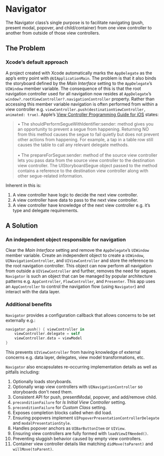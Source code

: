 # Navigator

The Navigator class’s single purpose is to facilitate navigating (push, present modal, popover, and child/container) from one view controller to another from outside of those view controllers.

## The Problem

### Xcode’s default approach
A project created with Xcode automatically marks the `AppDelegate` as the app’s entry point with `@UIApplicationMain`. The problem is that it also binds the storyboard defined by the *Main Interface* setting to the `AppDelegate`’s `UIWindow` member variable. The consequence of this is that the root navigation controller used for all navigation now resides at `AppDelegate`’s `window?.rootViewController?.navigationController` property. Rather than accessing this member variable navigation is often performed from within a view controller e.g. `viewController.push(destinationViewController, animated: true)`.   Apple’s [View Controller Programming Guide for iOS](https://developer.apple.com/library/archive/featuredarticles/ViewControllerPGforiPhoneOS/index.html#//apple_ref/doc/uid/TP40007457-CH2-SW1) states:

<blockquote>
• The shouldPerformSegueWithIdentifier:sender: method gives you an opportunity to prevent a segue from happening. Returning NO from this method causes the segue to fail quietly but does not prevent other actions from happening. For example, a tap in a table row still causes the table to call any relevant delegate methods.
<br>
<br>
• The prepareForSegue:sender: method of the source view controller lets you pass data from the source view controller to the destination view controller. The UIStoryboardSegue object passed to the method contains a reference to the destination view controller along with other segue-related information.
</blockquote>

Inherent in this is:
1. A view controller have logic to decide the next view controller.
1. A view controller have data to pass to the next view controller.
1. A view controller have knowledge of the next view controller e.g. it’s type and delegate requirements.

## A Solution

### An independent object responsible for navigation

Clear the *Main Interface* setting and remove the `AppDelegate`’s `UIWindow` member variable. Create an independent object to create a `UIWindow`, `UINavigationController`, and `UIViewController` and store the reference to the root navigation controller. This object can now perform all navigation from outside a  `UIViewController` and further, removes the need for segues. `Navigator` is such an object that can be managed by popular architecture patterns e.g. `AppController`, `FlowController`, and `Presenter`. This app uses an `AppController` to control the navigation flow (using `Navigator`) and interact with the data layer.

### Additional benefits

`Navigator` provides a configuration callback that allows concerns to be set externally e.g.:
```swift
navigator.push() { viewController in
    viewController.delegate = self
    viewController.data = viewModel
}
```
This prevents `UIViewController` from having knowledge of external concerns e.g. data layer, delegates, view model transformations, etc.

`Navigator` also encapsulates re-occurring implementation details as well as pitfalls including:
1. Optionally loads storyboards.
1. Optionally wrap view controllers with `UINavigationController` so storyboards don't need them.
1. Consistent API for push, presentModal, popover, and add/remove child.
1. `preconditionFailure` for *Is Initial View Controller* setting.
1. `preconditionFailure` for *Custom Class* setting.
1. Exposes completion blocks called when did load.
1. Ensuring popovers implement `UIPopoverPresentationControllerDelegate` and `modalPresentationStyle`.
1. Handles popover anchors as `UIBarButtonItem` or `UIView`.
1. Ensuring view controllers are fully formed with `loadViewIfNeeded()`.
1. Preventing sluggish behavior caused by empty view controllers.
1. Container view controller details like matching `didMove(toParent)` and `willMove(toParent)`.
